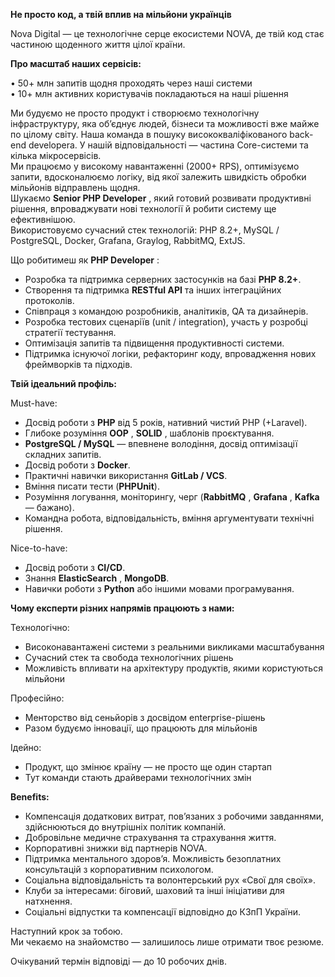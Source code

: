 **Не просто код, а твій вплив на мільйони українців**

Nova Digital — це технологічне серце екосистеми NOVA, де твій код стає
частиною щоденного життя цілої країни.

**Про масштаб наших сервісів:**

• 50+ млн запитів щодня проходять через наші системи  
• 10+ млн активних користувачів покладаються на наші рішення

Ми будуємо не просто продукт і створюємо технологічну інфраструктуру, яка
об’єднує людей, бізнеси та можливості вже майже по цілому світу. Наша команда
в пошуку висококваліфікованого back-end developera. У нашій відповідальності —
частина Core-системи та кілька мікросервісів.  
Ми працюємо у високому навантаженні (2000+ RPS), оптимізуємо запити,
вдосконалюємо логіку, від якої залежить швидкість обробки мільйонів
відправлень щодня.  
Шукаємо **Senior PHP Developer** , який готовий розвивати продуктивні рішення,
впроваджувати нові технології й робити систему ще ефективнішою.  
Використовуємо сучасний стек технологій: PHP 8.2+, MySQL / PostgreSQL, Docker,
Grafana, Graylog, RabbitMQ, ExtJS.

Що робитимеш як **PHP Developer** :

  * Розробка та підтримка серверних застосунків на базі **PHP 8.2+**.
  * Створення та підтримка **RESTful API** та інших інтеграційних протоколів.
  * Співпраця з командою розробників, аналітиків, QA та дизайнерів.
  * Розробка тестових сценаріїв (unit / integration), участь у розробці стратегії тестування.
  * Оптимізація запитів та підвищення продуктивності системи.
  * Підтримка існуючої логіки, рефакторинг коду, впровадження нових фреймворків та підходів.

**Твій ідеальний профіль:**

Must-have:

  * Досвід роботи з **PHP** від 5 років, нативний чистий PHP (+Laravel).
  * Глибоке розуміння **OOP** , **SOLID** , шаблонів проєктування.
  * **PostgreSQL / MySQL** — впевнене володіння, досвід оптимізації складних запитів.
  * Досвід роботи з **Docker**.
  * Практичні навички використання **GitLab / VCS**.
  * Вміння писати тести (**PHPUnit**).
  * Розуміння логування, моніторингу, черг (**RabbitMQ** , **Grafana** , **Kafka** — бажано).
  * Командна робота, відповідальність, вміння аргументувати технічні рішення.

Nice-to-have:

  * Досвід роботи з **CI/CD**.
  * Знання **ElasticSearch** , **MongoDB**.
  * Навички роботи з **Python** або іншими мовами програмування.

**Чому експерти різних напрямів працюють з нами:**

Технологічно:

  * Високонавантажені системи з реальними викликами масштабування
  * Сучасний стек та свобода технологічних рішень
  * Можливість впливати на архітектуру продуктів, якими користуються мільйони

Професійно:

  * Менторство від сеньйорів з досвідом enterprise-рішень
  * Разом будуємо інновації, що працюють для мільйонів

Ідейно:

  * Продукт, що змінює країну — не просто ще один стартап
  * Тут команди стають драйверами технологічних змін

**Benefits:**

  * Компенсація додаткових витрат, пов’язаних з робочими завданнями, здійснюються до внутрішніх політик компаній.
  * Добровільне медичне страхування та страхування життя.
  * Корпоративні знижки від партнерів NOVA.
  * Підтримка ментального здоров’я. Можливість безоплатних консультацій з корпоративним психологом.
  * Соціальна відповідальність та волонтерський рух «Свої для своїх».
  * Клуби за інтересами: біговий, шаховий та інші ініціативи для натхнення.
  * Соціальні відпустки та компенсації відповідно до КЗпП України.

Наступний крок за тобою.  
Ми чекаємо на знайомство — залишилось лише отримати твоє резюме.

Очікуваний термін відповіді — до 10 робочих днів.